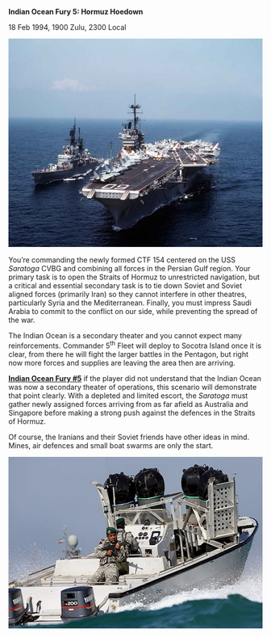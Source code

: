 **Indian Ocean Fury 5: Hormuz Hoedown**

18 Feb 1994, 1900 Zulu, 2300 Local

<img src="/assets\images\aar\iof\iof5\image1.jpeg" style="width:6.5in;height:4.30139in" alt="CVA-60 USS Saratoga" />

You’re commanding the newly formed CTF 154 centered on the USS
*Saratoga* CVBG and combining all forces in the Persian Gulf region.
Your primary task is to open the Straits of Hormuz to unrestricted
navigation, but a critical and essential secondary task is to tie down
Soviet and Soviet aligned forces (primarily Iran) so they cannot
interfere in other theatres, particularly Syria and the Mediterranean.
Finally, you must impress Saudi Arabia to commit to the conflict on our
side, while preventing the spread of the war.

The Indian Ocean is a secondary theater and you cannot expect many
reinforcements. Commander 5<sup>th</sup> Fleet will deploy to Socotra
Island once it is clear, from there he will fight the larger battles in
the Pentagon, but right now more forces and supplies are leaving the
area then are arriving.

**<u>Indian Ocean Fury \#5</u>** if the player did not understand that
the Indian Ocean was now a secondary theater of operations, this
scenario will demonstrate that point clearly. With a depleted and
limited escort, the *Saratoga* must gather newly assigned forces
arriving from as far afield as Australia and Singapore before making a
strong push against the defences in the Straits of Hormuz.

Of course, the Iranians and their Soviet friends have other ideas in
mind. Mines, air defences and small boat swarms are only the start.

<img src="/assets\images\aar\iof\iof5\image2.jpeg" style="width:5.66667in;height:3.54167in" alt="Navy Matters: Iranian Swarm Craft and Weapons" />
